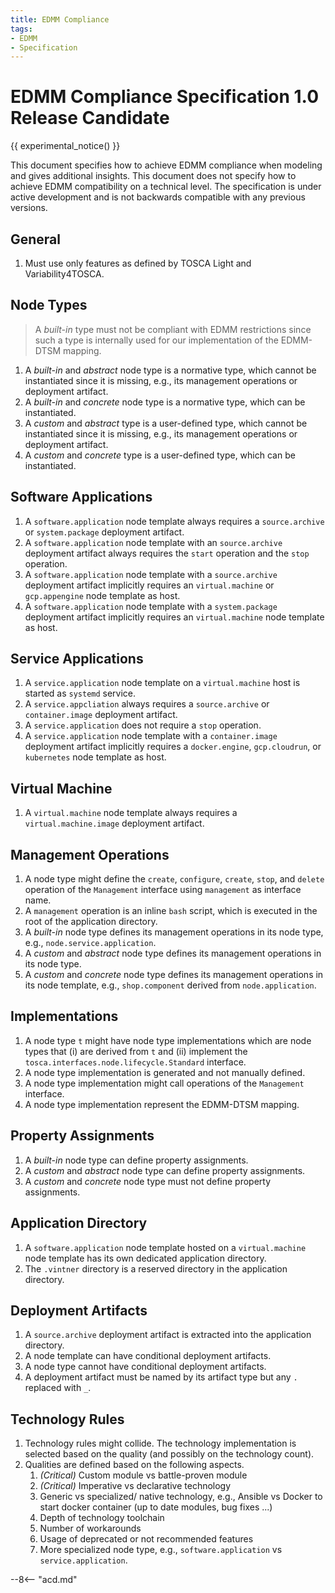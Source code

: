 ```yaml
---
title: EDMM Compliance
tags:
- EDMM
- Specification
---
```


# EDMM Compliance Specification 1.0 Release Candidate

{{ experimental_notice() }}

This document specifies how to achieve EDMM compliance when modeling and gives additional insights.
This document does not specify how to achieve EDMM compatibility on a technical level.
The specification is under active development and is not backwards compatible with any previous versions.

## General

1. Must use only features as defined by TOSCA Light and Variability4TOSCA.


## Node Types

> A _built-in_ type must not be compliant with EDMM restrictions since such a type is internally used for our implementation of the EDMM-DTSM mapping.

1. A _built-in_ and _abstract_ node type is a normative type, which cannot be instantiated since it is missing, e.g., its management operations or deployment artifact.
1. A _built-in_ and _concrete_ node type is a normative type, which can be instantiated.
1. A _custom_ and _abstract_ type is a user-defined type, which cannot be instantiated since it is missing, e.g., its management operations or deployment artifact.
1. A _custom_ and _concrete_ type is a user-defined type, which can be instantiated.


## Software Applications

1. A `software.application` node template always requires a `source.archive` or `system.package` deployment artifact.
1. A `software.application` node template with an `source.archive` deployment artifact always requires the `start` operation and the `stop` operation.
1. A `software.application` node template with a `source.archive` deployment artifact implicitly requires an `virtual.machine` or `gcp.appengine` node template as host.
1. A `software.application` node template with a `system.package` deployment artifact implicitly requires an `virtual.machine` node template as host.


## Service Applications

1. A `service.application` node template on a `virtual.machine` host is started as `systemd` service.
1. A `service.appcliation` always requires a  `source.archive` or `container.image` deployment artifact. 
1. A `service.application` does not require a `stop` operation.
1. A `service.application` node template with a `container.image` deployment artifact implicitly requires a `docker.engine`, `gcp.cloudrun`, or `kubernetes` node template as host.

## Virtual Machine 

1. A `virtual.machine` node template always requires a `virtual.machine.image` deployment artifact.

## Management Operations

1. A node type might define the `create`, `configure`, `create`, `stop`, and `delete` operation of the `Management` interface using `management` as interface name.
1. A `management` operation is an inline `bash` script, which is executed in the root of the application directory.
1. A _built-in_ node type defines its management operations in its node type, e.g., `node.service.application`.
1. A _custom_ and _abstract_ node type defines its management operations in its node type.
1. A _custom_ and _concrete_ node type defines its management operations in its node template, e.g., `shop.component` derived from `node.application`.


## Implementations

1. A node type `t` might have node type implementations which are node types that (i) are derived from `t` and (ii) implement the `tosca.interfaces.node.lifecycle.Standard` interface.
1. A node type implementation is generated and not manually defined.
1. A node type implementation might call operations of the `Management` interface.
1. A node type implementation represent the EDMM-DTSM mapping.


## Property Assignments

1. A _built-in_ node type can define property assignments.
1. A _custom_ and _abstract_ node type can define property assignments.
1. A _custom_ and _concrete_ node type must not define property assignments.


## Application Directory

1. A `software.application` node template hosted on a `virtual.machine` node template has its own dedicated application directory.
1. The `.vintner` directory is a reserved directory in the application directory.


## Deployment Artifacts

1. A `source.archive` deployment artifact is extracted into the application directory.
1. A node template can have conditional deployment artifacts.
1. A node type cannot have conditional deployment artifacts.
1. A deployment artifact must be named by its artifact type but any `.` replaced with `_`.


## Technology Rules

1. Technology rules might collide. The technology implementation is selected based on the quality (and possibly on the technology count).
1. Qualities are defined based on the following aspects.
    1. _(Critical)_ Custom module vs battle-proven module
    1. _(Critical)_ Imperative vs declarative technology
    1. Generic vs specialized/ native technology, e.g., Ansible vs Docker to start docker container (up to date modules, bug fixes ...)
    1. Depth of technology toolchain
    1. Number of workarounds
    1. Usage of deprecated or not recommended features
    1. More specialized node type, e.g., `software.application` vs `service.application`.
   
--8<-- "acd.md"
